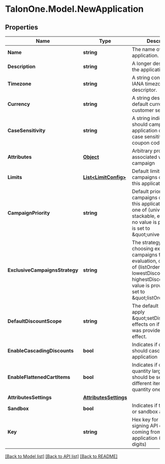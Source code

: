 # TalonOne.Model.NewApplication
## Properties

Name | Type | Description | Notes
------------ | ------------- | ------------- | -------------
**Name** | **string** | The name of this application. | 
**Description** | **string** | A longer description of the application. | [optional] 
**Timezone** | **string** | A string containing an IANA timezone descriptor. | 
**Currency** | **string** | A string describing a default currency for new customer sessions. | 
**CaseSensitivity** | **string** | A string indicating how should campaigns in this application deal with case sensitivity on coupon codes. | [optional] 
**Attributes** | [**Object**](.md) | Arbitrary properties associated with this campaign | [optional] 
**Limits** | [**List&lt;LimitConfig&gt;**](LimitConfig.md) | Default limits for campaigns created in this application | [optional] 
**CampaignPriority** | **string** | Default priority for campaigns created in this application, can be one of (universal, stackable, exclusive). If no value is provided, this is set to \&quot;universal\&quot; | [optional] 
**ExclusiveCampaignsStrategy** | **string** | The strategy used when choosing exclusive campaigns for evaluation, can be one of (listOrder, lowestDiscount, highestDiscount). If no value is provided, this is set to \&quot;listOrder\&quot; | [optional] 
**DefaultDiscountScope** | **string** | The default scope to apply \&quot;setDiscount\&quot; effects on if no scope was provided with the effect. | [optional] 
**EnableCascadingDiscounts** | **bool** | Indicates if discounts should cascade for this application | [optional] 
**EnableFlattenedCartItems** | **bool** | Indicates if cart items of quantity larger than one should be separated into different items of quantity one | [optional] 
**AttributesSettings** | [**AttributesSettings**](AttributesSettings.md) |  | [optional] 
**Sandbox** | **bool** | Indicates if this is a live or sandbox application | [optional] 
**Key** | **string** | Hex key for HMAC-signing API calls as coming from this application (16 hex digits) | [optional] 

[[Back to Model list]](../README.md#documentation-for-models) [[Back to API list]](../README.md#documentation-for-api-endpoints) [[Back to README]](../README.md)

